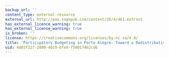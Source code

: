 ```yaml
---
backup_url: ''
content_type: external-resource
external_url: http://pas.sagepub.com/content/26/4/461.extract
has_external_licence_warning: true
has_external_license_warning: true
is_broken: ''
license: https://creativecommons.org/licenses/by-nc-sa/4.0/
title: 'Participatory Budgeting in Porto Alegre: Toward a Redistributive Democracy'
uid: 4d03f327-2800-46c9-bfe9-f50017462cd6
---
```

